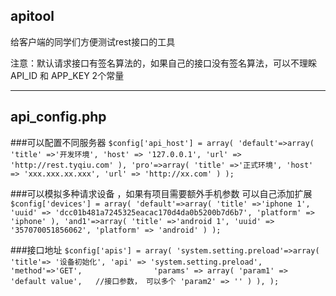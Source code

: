 apitool
---------------------------------------

给客户端的同学们方便测试rest接口的工具

注意：默认请求接口有签名算法的，如果自己的接口没有签名算法，可以不理睬 API_ID  和 APP_KEY  2个常量


---------------------------------------
api_config.php
---------------------------------------
###可以配置不同服务器
`
$config['api_host'] = array(
    'default'=>array(
        'title' =>'开发环境',
        'host' => '127.0.0.1',
        'url' => 'http://rest.tyqiu.com'
    ),
    'pro'=>array(
        'title' =>'正式环境',
        'host' => 'xxx.xxx.xx.xxx',
        'url' => 'http://xx.com'
    )
);
`

###可以模拟多种请求设备 ，如果有项目需要额外手机参数 可以自己添加扩展
`
$config['devices'] = array(
    'default'=>array(
        'title' =>'iphone 1',  
        'uuid' => 'dcc01b481a7245325eacac170d4da0b5200b7d6b7',
        'platform' => 'iphone'
    ),
    'and1'=>array(
        'title' =>'android 1',
        'uuid' => '357070051856062',
        'platform' => 'android'
    )
);
`

###接口地址
`
$config['apis'] = array(
    'system.setting.preload'=>array(
        'title'=> '设备初始化',
        'api' => 'system.setting.preload',
        'method'=>'GET',               
        'params' => array(
            'param1' => 'default value',   //接口参数， 可以多个
            'param2' => ''
        )
    ),
);
`
